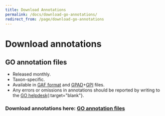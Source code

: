```yaml
---
title: Download Annotations
permalink: /docs/download-go-annotations/
redirect_from: /page/download-go-annotations
---
```


# Download annotations 
## GO annotation files
+ Released monthly.
+ Taxon-specific.
+ Available in [GAF format](/docs/go-annotation-file-gaf-format-21/) and [GPAD](/docs/gene-product-association-data-gpad-format/)+[GPI](/docs/gene-product-information-gpi-format/) files. 
+ Any errors or omissions in annotations should be reported by writing to the [GO helpdesk](http://help.geneontology.org/){:target="blank"}.

### Download annotations here: [GO annotation files](http://current.geneontology.org/products/pages/downloads.html)
